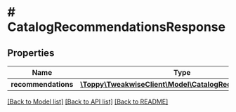 # # CatalogRecommendationsResponse

## Properties

Name | Type | Description | Notes
------------ | ------------- | ------------- | -------------
**recommendations** | [**\Toppy\TweakwiseClient\Model\CatalogRecommendation[]**](CatalogRecommendation.md) |  | [optional]

[[Back to Model list]](../../README.md#models) [[Back to API list]](../../README.md#endpoints) [[Back to README]](../../README.md)
